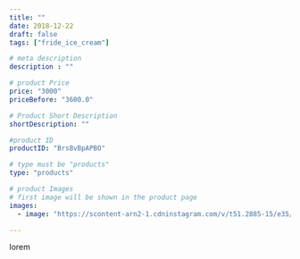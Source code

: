 ```yaml
---
title: ""
date: 2018-12-22
draft: false
tags: ["fride_ice_cream"]

# meta description
description : ""

# product Price
price: "3000"
priceBefore: "3600.0"

# Product Short Description
shortDescription: ""

#product ID
productID: "BrsBvBpAPBO"

# type must be "products"
type: "products"

# product Images
# first image will be shown in the product page
images:
  - image: "https://scontent-arn2-1.cdninstagram.com/v/t51.2885-15/e35/46585580_210190033244164_5214035705129276454_n.jpg?se=7&tp=1&_nc_ht=scontent-arn2-1.cdninstagram.com&_nc_cat=104&_nc_ohc=WZVQMF9zIV8AX8q_tw3&ccb=7-4&oh=dc988079b82d3511468fa3d9be33c4b8&oe=60825EB1&ig_cache_key=MTkzOTkzMzE2OTExMzQyODA0Ng%3D%3D.2-ccb7-4"

---
```

lorem
